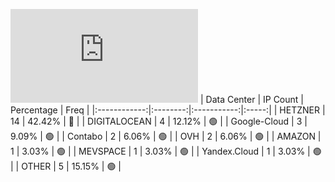 ![Diagramm](https://github.com/obajay/StateSync-snapshots/blob/main/Projects/Odin/1/README.md)
| Data Center | IP Count | Percentage | Freq |
|:------------:|:--------:|:-----------:|:-----:|
| HETZNER | 14 | 42.42% | 🔴 |
| DIGITALOCEAN | 4 | 12.12% | 🟢 |
| Google-Cloud | 3 | 9.09% | 🟢 |
| Contabo | 2 | 6.06% | 🟢 |
| OVH | 2 | 6.06% | 🟢 |
| AMAZON | 1 | 3.03% | 🟢 |
| MEVSPACE | 1 | 3.03% | 🟢 |
| Yandex.Cloud | 1 | 3.03% | 🟢 |
| OTHER | 5 | 15.15% | 🟢 |